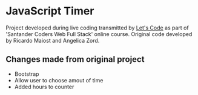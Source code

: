# JavaScript Timer
Project developed during live coding transmitted by [Let's Code](https://letscode.com.br/) as part of 'Santander Coders Web Full Stack' online course. Original code developed by Ricardo Maiost and Angelica Zord.

## Changes made from original project
- Bootstrap
- Allow user to choose amout of time
- Added hours to counter
